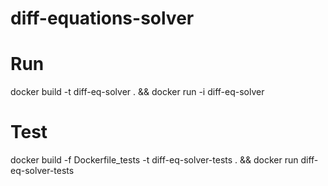# diff-equations-solver

# Run 

docker build -t diff-eq-solver . && docker run -i diff-eq-solver  

# Test 

docker build -f Dockerfile_tests -t diff-eq-solver-tests . && docker run diff-eq-solver-tests   
